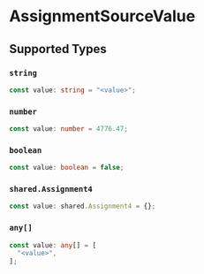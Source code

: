 # AssignmentSourceValue


## Supported Types

### `string`

```typescript
const value: string = "<value>";
```

### `number`

```typescript
const value: number = 4776.47;
```

### `boolean`

```typescript
const value: boolean = false;
```

### `shared.Assignment4`

```typescript
const value: shared.Assignment4 = {};
```

### `any[]`

```typescript
const value: any[] = [
  "<value>",
];
```

